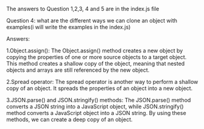 The answers to Question 1,2,3, 4 and 5 are in the index.js file

Question 4: what are the different ways we can clone an object with examples(i will write the examples in the index.js)

Answers:

1.Object.assign(): The Object.assign() method creates a new object by copying the properties of one or more source objects to a target object. This method creates a shallow copy of the object, meaning that nested objects and arrays are still referenced by the new object. 

2.Spread operator: The spread operator is another way to perform a shallow copy of an object. It spreads the properties of an object into a new object.

3.JSON.parse() and JSON.stringify() methods: The JSON.parse() method converts a JSON string into a JavaScript object, while JSON.stringify() method converts a JavaScript object into a JSON string. By using these methods, we can create a deep copy of an object. 
